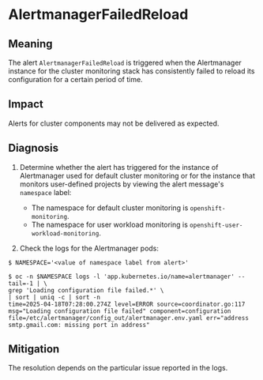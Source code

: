 # AlertmanagerFailedReload

## Meaning

The alert `AlertmanagerFailedReload` is triggered when the Alertmanager instance
for the cluster monitoring stack has consistently failed to reload its
configuration for a certain period of time.

## Impact

Alerts for cluster components may not be delivered as expected.

## Diagnosis

1. Determine whether the alert has triggered for the instance of Alertmanager used
   for default cluster monitoring or for the instance that monitors user-defined
   projects by viewing the alert message's `namespace` label:
   - The namespace for default cluster monitoring is `openshift-monitoring`.
   - The namespace for user workload monitoring is `openshift-user-workload-monitoring`.

2. Check the logs for the Alertmanager pods:

```console
$ NAMESPACE='<value of namespace label from alert>'

$ oc -n $NAMESPACE logs -l 'app.kubernetes.io/name=alertmanager' --tail=-1 | \
grep 'Loading configuration file failed.*' \
| sort | uniq -c | sort -n
time=2025-04-18T07:28:00.274Z level=ERROR source=coordinator.go:117 msg="Loading configuration file failed" component=configuration file=/etc/alertmanager/config_out/alertmanager.env.yaml err="address smtp.gmail.com: missing port in address"
```

## Mitigation

The resolution depends on the particular issue reported in the logs.
